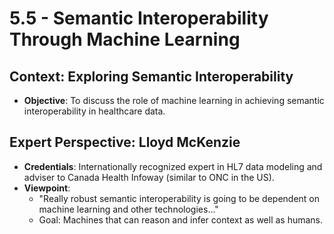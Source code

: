 # 5.5 - Semantic Interoperability Through Machine Learning

## Context: Exploring Semantic Interoperability
- **Objective**: To discuss the role of machine learning in achieving semantic interoperability in healthcare data.

## Expert Perspective: Lloyd McKenzie
- **Credentials**: Internationally recognized expert in HL7 data modeling and adviser to Canada Health Infoway (similar to ONC in the US).
- **Viewpoint**:
    - "Really robust semantic interoperability is going to be dependent on machine learning and other technologies..."
    - Goal: Machines that can reason and infer context as well as humans.

